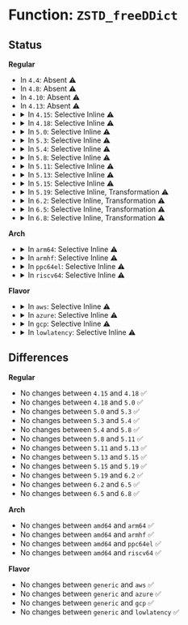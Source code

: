 # Function: <code>ZSTD_freeDDict</code>

## Status
<b>Regular</b>
<ul>
<li>
In <code>4.4</code>: Absent ⚠️
</li>
<li>
In <code>4.8</code>: Absent ⚠️
</li>
<li>
In <code>4.10</code>: Absent ⚠️
</li>
<li>
In <code>4.13</code>: Absent ⚠️
</li>
<li>
<details>
<summary>In <code>4.15</code>: Selective Inline ⚠️</summary>

```c
size_t ZSTD_freeDDict(ZSTD_DDict *ddict);
```

**Collision:** Unique Global

**Inline:** Selective

**Transformation:** False

**Instances:**

```
In lib/zstd/decompress.c (ffffffff814b8ca6)
Location: lib/zstd/decompress.c:2088
Inline: True
Inline callers:
  - lib/zstd/decompress.c:ZSTD_freeDStream
  - lib/zstd/decompress.c:ZSTD_initDStream
  - lib/zstd/decompress.c:ZSTD_initDDict
```
**Symbols:**

```
ffffffff814b8be0-ffffffff814b8c3d: ZSTD_freeDDict (STB_GLOBAL)
```
</details>
</li>
<li>
<details>
<summary>In <code>4.18</code>: Selective Inline ⚠️</summary>

```c
size_t ZSTD_freeDDict(ZSTD_DDict *ddict);
```

**Collision:** Unique Global

**Inline:** Selective

**Transformation:** False

**Instances:**

```
In lib/zstd/decompress.c (ffffffff814eb596)
Location: lib/zstd/decompress.c:2088
Inline: True
Inline callers:
  - lib/zstd/decompress.c:ZSTD_freeDStream
  - lib/zstd/decompress.c:ZSTD_initDStream
  - lib/zstd/decompress.c:ZSTD_initDDict
```
**Symbols:**

```
ffffffff814eb4d0-ffffffff814eb52d: ZSTD_freeDDict (STB_GLOBAL)
```
</details>
</li>
<li>
<details>
<summary>In <code>5.0</code>: Selective Inline ⚠️</summary>

```c
size_t ZSTD_freeDDict(ZSTD_DDict *ddict);
```

**Collision:** Unique Global

**Inline:** Selective

**Transformation:** False

**Instances:**

```
In lib/zstd/decompress.c (ffffffff814ff2e6)
Location: lib/zstd/decompress.c:2088
Inline: True
Inline callers:
  - lib/zstd/decompress.c:ZSTD_freeDStream
  - lib/zstd/decompress.c:ZSTD_freeDStream
  - lib/zstd/decompress.c:ZSTD_initDStream
  - lib/zstd/decompress.c:ZSTD_initDStream
  - lib/zstd/decompress.c:ZSTD_initDDict
  - lib/zstd/decompress.c:ZSTD_initDDict
```
**Symbols:**

```
ffffffff814ff220-ffffffff814ff27d: ZSTD_freeDDict (STB_GLOBAL)
```
</details>
</li>
<li>
<details>
<summary>In <code>5.3</code>: Selective Inline ⚠️</summary>

```c
size_t ZSTD_freeDDict(ZSTD_DDict *ddict);
```

**Collision:** Unique Global

**Inline:** Selective

**Transformation:** False

**Instances:**

```
In lib/zstd/decompress.c (ffffffff8152d499)
Location: lib/zstd/decompress.c:2089
Inline: True
Inline callers:
  - lib/zstd/decompress.c:ZSTD_freeDStream
  - lib/zstd/decompress.c:ZSTD_freeDStream
  - lib/zstd/decompress.c:ZSTD_initDStream
  - lib/zstd/decompress.c:ZSTD_initDStream
  - lib/zstd/decompress.c:ZSTD_initDDict
  - lib/zstd/decompress.c:ZSTD_initDDict
```
**Symbols:**

```
ffffffff8152d3d0-ffffffff8152d42e: ZSTD_freeDDict (STB_GLOBAL)
```
</details>
</li>
<li>
<details>
<summary>In <code>5.4</code>: Selective Inline ⚠️</summary>

```c
size_t ZSTD_freeDDict(ZSTD_DDict *ddict);
```

**Collision:** Unique Global

**Inline:** Selective

**Transformation:** False

**Instances:**

```
In lib/zstd/decompress.c (ffffffff8154e329)
Location: lib/zstd/decompress.c:2089
Inline: True
Inline callers:
  - lib/zstd/decompress.c:ZSTD_freeDStream
  - lib/zstd/decompress.c:ZSTD_freeDStream
  - lib/zstd/decompress.c:ZSTD_initDStream
  - lib/zstd/decompress.c:ZSTD_initDStream
  - lib/zstd/decompress.c:ZSTD_initDDict
  - lib/zstd/decompress.c:ZSTD_initDDict
```
**Symbols:**

```
ffffffff8154e260-ffffffff8154e2be: ZSTD_freeDDict (STB_GLOBAL)
```
</details>
</li>
<li>
<details>
<summary>In <code>5.8</code>: Selective Inline ⚠️</summary>

```c
size_t ZSTD_freeDDict(ZSTD_DDict *ddict);
```

**Collision:** Unique Global

**Inline:** Selective

**Transformation:** False

**Instances:**

```
In lib/zstd/decompress.c (ffffffff815d8ad9)
Location: lib/zstd/decompress.c:2089
Inline: True
Inline callers:
  - lib/zstd/decompress.c:ZSTD_freeDStream
  - lib/zstd/decompress.c:ZSTD_freeDStream
  - lib/zstd/decompress.c:ZSTD_initDStream
  - lib/zstd/decompress.c:ZSTD_initDStream
  - lib/zstd/decompress.c:ZSTD_initDDict
  - lib/zstd/decompress.c:ZSTD_initDDict
```
**Symbols:**

```
ffffffff815d8a10-ffffffff815d8a6e: ZSTD_freeDDict (STB_GLOBAL)
```
</details>
</li>
<li>
<details>
<summary>In <code>5.11</code>: Selective Inline ⚠️</summary>

```c
size_t ZSTD_freeDDict(ZSTD_DDict *ddict);
```

**Collision:** Unique Global

**Inline:** Selective

**Transformation:** False

**Instances:**

```
In lib/zstd/decompress.c (ffffffff815f670e)
Location: lib/zstd/decompress.c:2089
Inline: True
Inline callers:
  - lib/zstd/decompress.c:ZSTD_freeDStream
  - lib/zstd/decompress.c:ZSTD_freeDStream
  - lib/zstd/decompress.c:ZSTD_initDStream
  - lib/zstd/decompress.c:ZSTD_initDStream
  - lib/zstd/decompress.c:ZSTD_initDDict
  - lib/zstd/decompress.c:ZSTD_initDDict
```
**Symbols:**

```
ffffffff815f6630-ffffffff815f6693: ZSTD_freeDDict (STB_GLOBAL)
```
</details>
</li>
<li>
<details>
<summary>In <code>5.13</code>: Selective Inline ⚠️</summary>

```c
size_t ZSTD_freeDDict(ZSTD_DDict *ddict);
```

**Collision:** Unique Global

**Inline:** Selective

**Transformation:** False

**Instances:**

```
In lib/zstd/decompress.c (ffffffff815d7e9e)
Location: lib/zstd/decompress.c:2089
Inline: True
Inline callers:
  - lib/zstd/decompress.c:ZSTD_freeDStream
  - lib/zstd/decompress.c:ZSTD_freeDStream
  - lib/zstd/decompress.c:ZSTD_initDStream
  - lib/zstd/decompress.c:ZSTD_initDStream
  - lib/zstd/decompress.c:ZSTD_initDDict
  - lib/zstd/decompress.c:ZSTD_initDDict
```
**Symbols:**

```
ffffffff815d7dc0-ffffffff815d7e23: ZSTD_freeDDict (STB_GLOBAL)
```
</details>
</li>
<li>
<details>
<summary>In <code>5.15</code>: Selective Inline ⚠️</summary>

```c
size_t ZSTD_freeDDict(ZSTD_DDict *ddict);
```

**Collision:** Unique Global

**Inline:** Selective

**Transformation:** False

**Instances:**

```
In lib/zstd/decompress.c (ffffffff8164314e)
Location: lib/zstd/decompress.c:2089
Inline: True
Inline callers:
  - lib/zstd/decompress.c:ZSTD_freeDStream
  - lib/zstd/decompress.c:ZSTD_freeDStream
  - lib/zstd/decompress.c:ZSTD_initDStream
  - lib/zstd/decompress.c:ZSTD_initDStream
  - lib/zstd/decompress.c:ZSTD_initDDict
  - lib/zstd/decompress.c:ZSTD_initDDict
```
**Symbols:**

```
ffffffff81643070-ffffffff816430d3: ZSTD_freeDDict (STB_GLOBAL)
```
</details>
</li>
<li>
<details>
<summary>In <code>5.19</code>: Selective Inline, Transformation ⚠️</summary>

```c
size_t ZSTD_freeDDict(ZSTD_DDict *ddict);
```

**Collision:** Unique Global

**Inline:** Selective

**Transformation:** True

**Instances:**

```
In lib/zstd/decompress/zstd_ddict.c (ffffffff8175096e)
Location: lib/zstd/decompress/zstd_ddict.c:209
Inline: True
Inline callers:
  - lib/zstd/decompress/zstd_ddict.c:ZSTD_createDDict_byReference
  - lib/zstd/decompress/zstd_ddict.c:ZSTD_createDDict
Direct callers:
  - lib/zstd/decompress/zstd_ddict.c:ZSTD_createDDict_byReference
  - lib/zstd/decompress/zstd_ddict.c:ZSTD_createDDict
  - lib/zstd/decompress/zstd_decompress.c:ZSTD_decompressStream
  - lib/zstd/decompress/zstd_decompress.c:ZSTD_initDStream
  - lib/zstd/decompress/zstd_decompress.c:ZSTD_initDStream_usingDict
  - lib/zstd/decompress/zstd_decompress.c:ZSTD_DCtx_refPrefix
  - lib/zstd/decompress/zstd_decompress.c:ZSTD_DCtx_loadDictionary_byReference
  - lib/zstd/decompress/zstd_decompress.c:ZSTD_decompress
  - lib/zstd/decompress/zstd_decompress.c:ZSTD_freeDCtx
```
**Symbols:**

```
ffffffff81750450-ffffffff817504b4: ZSTD_freeDDict.part.0 (STB_LOCAL)
ffffffff81750a60-ffffffff81750a86: ZSTD_freeDDict (STB_GLOBAL)
```
</details>
</li>
<li>
<details>
<summary>In <code>6.2</code>: Selective Inline, Transformation ⚠️</summary>

```c
size_t ZSTD_freeDDict(ZSTD_DDict *ddict);
```

**Collision:** Unique Global

**Inline:** Selective

**Transformation:** True

**Instances:**

```
In lib/zstd/decompress/zstd_ddict.c (ffffffff81874b2e)
Location: lib/zstd/decompress/zstd_ddict.c:209
Inline: True
Inline callers:
  - lib/zstd/decompress/zstd_ddict.c:ZSTD_createDDict_byReference
  - lib/zstd/decompress/zstd_ddict.c:ZSTD_createDDict
Direct callers:
  - lib/zstd/decompress/zstd_ddict.c:ZSTD_createDDict_byReference
  - lib/zstd/decompress/zstd_ddict.c:ZSTD_createDDict
  - lib/zstd/decompress/zstd_decompress.c:ZSTD_decompressStream
  - lib/zstd/decompress/zstd_decompress.c:ZSTD_initDStream
  - lib/zstd/decompress/zstd_decompress.c:ZSTD_initDStream_usingDict
  - lib/zstd/decompress/zstd_decompress.c:ZSTD_DCtx_refPrefix
  - lib/zstd/decompress/zstd_decompress.c:ZSTD_DCtx_loadDictionary_byReference
  - lib/zstd/decompress/zstd_decompress.c:ZSTD_decompress
  - lib/zstd/decompress/zstd_decompress.c:ZSTD_freeDCtx
```
**Symbols:**

```
ffffffff818745a0-ffffffff81874604: ZSTD_freeDDict.part.0 (STB_LOCAL)
ffffffff81874c40-ffffffff81874c66: ZSTD_freeDDict (STB_GLOBAL)
```
</details>
</li>
<li>
<details>
<summary>In <code>6.5</code>: Selective Inline, Transformation ⚠️</summary>

```c
size_t ZSTD_freeDDict(ZSTD_DDict *ddict);
```

**Collision:** Unique Global

**Inline:** Selective

**Transformation:** True

**Instances:**

```
In lib/zstd/decompress/zstd_ddict.c (ffffffff818b588e)
Location: lib/zstd/decompress/zstd_ddict.c:209
Inline: True
Inline callers:
  - lib/zstd/decompress/zstd_ddict.c:ZSTD_createDDict_byReference
  - lib/zstd/decompress/zstd_ddict.c:ZSTD_createDDict
Direct callers:
  - lib/zstd/decompress/zstd_ddict.c:ZSTD_createDDict_byReference
  - lib/zstd/decompress/zstd_ddict.c:ZSTD_createDDict
  - lib/zstd/decompress/zstd_decompress.c:ZSTD_decompressStream
  - lib/zstd/decompress/zstd_decompress.c:ZSTD_initDStream
  - lib/zstd/decompress/zstd_decompress.c:ZSTD_initDStream_usingDict
  - lib/zstd/decompress/zstd_decompress.c:ZSTD_DCtx_refPrefix
  - lib/zstd/decompress/zstd_decompress.c:ZSTD_DCtx_loadDictionary_byReference
  - lib/zstd/decompress/zstd_decompress.c:ZSTD_decompress
  - lib/zstd/decompress/zstd_decompress.c:ZSTD_freeDCtx
```
**Symbols:**

```
ffffffff818b5300-ffffffff818b5364: ZSTD_freeDDict.part.0 (STB_LOCAL)
ffffffff818b59a0-ffffffff818b59c6: ZSTD_freeDDict (STB_GLOBAL)
```
</details>
</li>
<li>
<details>
<summary>In <code>6.8</code>: Selective Inline, Transformation ⚠️</summary>

```c
size_t ZSTD_freeDDict(ZSTD_DDict *ddict);
```

**Collision:** Unique Global

**Inline:** Selective

**Transformation:** True

**Instances:**

```
In lib/zstd/decompress/zstd_ddict.c (ffffffff8190744e)
Location: lib/zstd/decompress/zstd_ddict.c:209
Inline: True
Inline callers:
  - lib/zstd/decompress/zstd_ddict.c:ZSTD_createDDict_byReference
  - lib/zstd/decompress/zstd_ddict.c:ZSTD_createDDict
Direct callers:
  - lib/zstd/decompress/zstd_ddict.c:ZSTD_createDDict_byReference
  - lib/zstd/decompress/zstd_ddict.c:ZSTD_createDDict
  - lib/zstd/decompress/zstd_decompress.c:ZSTD_decompressStream
  - lib/zstd/decompress/zstd_decompress.c:ZSTD_initDStream
  - lib/zstd/decompress/zstd_decompress.c:ZSTD_initDStream_usingDict
  - lib/zstd/decompress/zstd_decompress.c:ZSTD_DCtx_refPrefix
  - lib/zstd/decompress/zstd_decompress.c:ZSTD_DCtx_loadDictionary_byReference
  - lib/zstd/decompress/zstd_decompress.c:ZSTD_decompress
  - lib/zstd/decompress/zstd_decompress.c:ZSTD_freeDCtx
```
**Symbols:**

```
ffffffff81906ec0-ffffffff81906f24: ZSTD_freeDDict.part.0 (STB_LOCAL)
ffffffff81907560-ffffffff81907586: ZSTD_freeDDict (STB_GLOBAL)
```
</details>
</li>
</ul>
<b>Arch</b>
<ul>
<li>
<details>
<summary>In <code>arm64</code>: Selective Inline ⚠️</summary>

```c
size_t ZSTD_freeDDict(ZSTD_DDict *ddict);
```

**Collision:** Unique Global

**Inline:** Selective

**Transformation:** False

**Instances:**

```
In lib/zstd/decompress.c (ffff80001065a46c)
Location: lib/zstd/decompress.c:2089
Inline: True
Inline callers:
  - lib/zstd/decompress.c:ZSTD_freeDStream
  - lib/zstd/decompress.c:ZSTD_freeDStream
  - lib/zstd/decompress.c:ZSTD_initDStream
  - lib/zstd/decompress.c:ZSTD_initDStream
  - lib/zstd/decompress.c:ZSTD_initDDict
  - lib/zstd/decompress.c:ZSTD_initDDict
```
**Symbols:**

```
ffff80001065a3a0-ffff80001065a410: ZSTD_freeDDict (STB_GLOBAL)
```
</details>
</li>
<li>
<details>
<summary>In <code>armhf</code>: Selective Inline ⚠️</summary>

```c
size_t ZSTD_freeDDict(ZSTD_DDict *ddict);
```

**Collision:** Unique Global

**Inline:** Selective

**Transformation:** False

**Instances:**

```
In lib/zstd/decompress.c (c0803adc)
Location: lib/zstd/decompress.c:2089
Inline: True
Inline callers:
  - lib/zstd/decompress.c:ZSTD_freeDStream
  - lib/zstd/decompress.c:ZSTD_freeDStream
  - lib/zstd/decompress.c:ZSTD_initDStream
  - lib/zstd/decompress.c:ZSTD_initDStream
  - lib/zstd/decompress.c:ZSTD_initDDict
  - lib/zstd/decompress.c:ZSTD_initDDict
```
**Symbols:**

```
c0803a38-c0803a88: ZSTD_freeDDict (STB_GLOBAL)
```
</details>
</li>
<li>
<details>
<summary>In <code>ppc64el</code>: Selective Inline ⚠️</summary>

```c
size_t ZSTD_freeDDict(ZSTD_DDict *ddict);
```

**Collision:** Unique Global

**Inline:** Selective

**Transformation:** False

**Instances:**

```
In lib/zstd/decompress.c (c00000000080b228)
Location: lib/zstd/decompress.c:2089
Inline: True
Inline callers:
  - lib/zstd/decompress.c:ZSTD_freeDStream
  - lib/zstd/decompress.c:ZSTD_freeDStream
  - lib/zstd/decompress.c:ZSTD_initDStream
  - lib/zstd/decompress.c:ZSTD_initDStream
  - lib/zstd/decompress.c:ZSTD_initDDict
  - lib/zstd/decompress.c:ZSTD_initDDict
```
**Symbols:**

```
c00000000080b140-c00000000080b1b4: ZSTD_freeDDict (STB_GLOBAL)
```
</details>
</li>
<li>
<details>
<summary>In <code>riscv64</code>: Selective Inline ⚠️</summary>

```c
size_t ZSTD_freeDDict(ZSTD_DDict *ddict);
```

**Collision:** Unique Global

**Inline:** Selective

**Transformation:** False

**Instances:**

```
In lib/zstd/decompress.c (ffffffe000487d9a)
Location: lib/zstd/decompress.c:2089
Inline: True
Inline callers:
  - lib/zstd/decompress.c:ZSTD_freeDStream
  - lib/zstd/decompress.c:ZSTD_freeDStream
  - lib/zstd/decompress.c:ZSTD_initDStream
  - lib/zstd/decompress.c:ZSTD_initDStream
  - lib/zstd/decompress.c:ZSTD_initDDict
  - lib/zstd/decompress.c:ZSTD_initDDict
```
**Symbols:**

```
ffffffe000487cd0-ffffffe000487d44: ZSTD_freeDDict (STB_GLOBAL)
```
</details>
</li>
</ul>
<b>Flavor</b>
<ul>
<li>
<details>
<summary>In <code>aws</code>: Selective Inline ⚠️</summary>

```c
size_t ZSTD_freeDDict(ZSTD_DDict *ddict);
```

**Collision:** Unique Global

**Inline:** Selective

**Transformation:** False

**Instances:**

```
In lib/zstd/decompress.c (ffffffff81546909)
Location: lib/zstd/decompress.c:2089
Inline: True
Inline callers:
  - lib/zstd/decompress.c:ZSTD_freeDStream
  - lib/zstd/decompress.c:ZSTD_freeDStream
  - lib/zstd/decompress.c:ZSTD_initDStream
  - lib/zstd/decompress.c:ZSTD_initDStream
  - lib/zstd/decompress.c:ZSTD_initDDict
  - lib/zstd/decompress.c:ZSTD_initDDict
```
**Symbols:**

```
ffffffff81546840-ffffffff8154689e: ZSTD_freeDDict (STB_GLOBAL)
```
</details>
</li>
<li>
<details>
<summary>In <code>azure</code>: Selective Inline ⚠️</summary>

```c
size_t ZSTD_freeDDict(ZSTD_DDict *ddict);
```

**Collision:** Unique Global

**Inline:** Selective

**Transformation:** False

**Instances:**

```
In lib/zstd/decompress.c (ffffffff81536be9)
Location: lib/zstd/decompress.c:2089
Inline: True
Inline callers:
  - lib/zstd/decompress.c:ZSTD_freeDStream
  - lib/zstd/decompress.c:ZSTD_freeDStream
  - lib/zstd/decompress.c:ZSTD_initDStream
  - lib/zstd/decompress.c:ZSTD_initDStream
  - lib/zstd/decompress.c:ZSTD_initDDict
  - lib/zstd/decompress.c:ZSTD_initDDict
```
**Symbols:**

```
ffffffff81536b20-ffffffff81536b7e: ZSTD_freeDDict (STB_GLOBAL)
```
</details>
</li>
<li>
<details>
<summary>In <code>gcp</code>: Selective Inline ⚠️</summary>

```c
size_t ZSTD_freeDDict(ZSTD_DDict *ddict);
```

**Collision:** Unique Global

**Inline:** Selective

**Transformation:** False

**Instances:**

```
In lib/zstd/decompress.c (ffffffff81542649)
Location: lib/zstd/decompress.c:2089
Inline: True
Inline callers:
  - lib/zstd/decompress.c:ZSTD_freeDStream
  - lib/zstd/decompress.c:ZSTD_freeDStream
  - lib/zstd/decompress.c:ZSTD_initDStream
  - lib/zstd/decompress.c:ZSTD_initDStream
  - lib/zstd/decompress.c:ZSTD_initDDict
  - lib/zstd/decompress.c:ZSTD_initDDict
```
**Symbols:**

```
ffffffff81542580-ffffffff815425de: ZSTD_freeDDict (STB_GLOBAL)
```
</details>
</li>
<li>
<details>
<summary>In <code>lowlatency</code>: Selective Inline ⚠️</summary>

```c
size_t ZSTD_freeDDict(ZSTD_DDict *ddict);
```

**Collision:** Unique Global

**Inline:** Selective

**Transformation:** False

**Instances:**

```
In lib/zstd/decompress.c (ffffffff8155c479)
Location: lib/zstd/decompress.c:2089
Inline: True
Inline callers:
  - lib/zstd/decompress.c:ZSTD_freeDStream
  - lib/zstd/decompress.c:ZSTD_freeDStream
  - lib/zstd/decompress.c:ZSTD_initDStream
  - lib/zstd/decompress.c:ZSTD_initDStream
  - lib/zstd/decompress.c:ZSTD_initDDict
  - lib/zstd/decompress.c:ZSTD_initDDict
```
**Symbols:**

```
ffffffff8155c3b0-ffffffff8155c40e: ZSTD_freeDDict (STB_GLOBAL)
```
</details>
</li>
</ul>

## Differences
<b>Regular</b>
<ul>
<li>
No changes between <code>4.15</code> and <code>4.18</code> ✅
</li>
<li>
No changes between <code>4.18</code> and <code>5.0</code> ✅
</li>
<li>
No changes between <code>5.0</code> and <code>5.3</code> ✅
</li>
<li>
No changes between <code>5.3</code> and <code>5.4</code> ✅
</li>
<li>
No changes between <code>5.4</code> and <code>5.8</code> ✅
</li>
<li>
No changes between <code>5.8</code> and <code>5.11</code> ✅
</li>
<li>
No changes between <code>5.11</code> and <code>5.13</code> ✅
</li>
<li>
No changes between <code>5.13</code> and <code>5.15</code> ✅
</li>
<li>
No changes between <code>5.15</code> and <code>5.19</code> ✅
</li>
<li>
No changes between <code>5.19</code> and <code>6.2</code> ✅
</li>
<li>
No changes between <code>6.2</code> and <code>6.5</code> ✅
</li>
<li>
No changes between <code>6.5</code> and <code>6.8</code> ✅
</li>
</ul>
<b>Arch</b>
<ul>
<li>
No changes between <code>amd64</code> and <code>arm64</code> ✅
</li>
<li>
No changes between <code>amd64</code> and <code>armhf</code> ✅
</li>
<li>
No changes between <code>amd64</code> and <code>ppc64el</code> ✅
</li>
<li>
No changes between <code>amd64</code> and <code>riscv64</code> ✅
</li>
</ul>
<b>Flavor</b>
<ul>
<li>
No changes between <code>generic</code> and <code>aws</code> ✅
</li>
<li>
No changes between <code>generic</code> and <code>azure</code> ✅
</li>
<li>
No changes between <code>generic</code> and <code>gcp</code> ✅
</li>
<li>
No changes between <code>generic</code> and <code>lowlatency</code> ✅
</li>
</ul>
